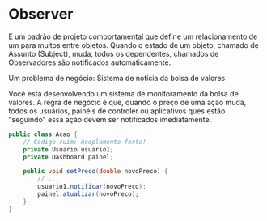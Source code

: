 # Observer

É um padrão de projeto comportamental que define um relacionamento de um para muitos entre objetos. Quando o estado de um objeto, chamado de Assunto (Subject), muda, todos os dependentes, chamados de Observadores são notificados automaticamente.

Um problema de negócio: Sistema de notícia da bolsa de valores

Você está desenvolvendo um sistema de monitoramento da bolsa de valores. A regra de negócio é que, quando o preço de uma ação muda, todos os usuários, painéis de controler ou aplicativos ques estão "seguindo" essa ação devem ser notificados imediatamente.

```java
public class Acao {
    // Código ruim: Acoplamento forte!
    private Usuario usuario1;
    private Dashboard painel;

    public void setPreco(double novoPreco) {
        // ...
        usuario1.notificar(novoPreco);
        painel.atualizar(novoPreco);
    }
}
```
